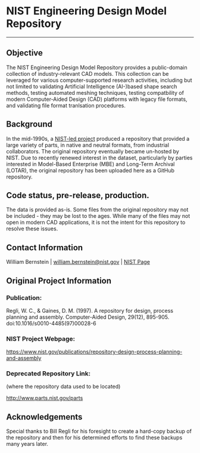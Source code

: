 # NIST Engineering Design Model Repository
---
## Objective
The NIST Engineering Design Model Repository provides a public-domain collection of industry-relevant CAD models.  This collection can be leveraged for various computer-supported research activities, including but not limited to validating Artificial Intelligence (AI-)based shape search methods, testing automated meshing techniques, testing compatbility of modern Computer-Aided Design (CAD) platforms with legacy file formats, and validating file format tranlsation procedures.

## Background
In the mid-1990s, a [NIST-led project](https://www.nist.gov/publications/repository-design-process-planning-and-assembly) produced a repository that provided a large variety of parts, in native and neutral formats, from industrial collaborators. The original repository eventually became un-hosted by NIST.  Due to recently renewed interest in the dataset, particularly by parties interested in Model-Based Enterprise (MBE) and Long-Term Archival (LOTAR), the original repository has been uploaded here as a GitHub repository.  

## Code status, pre-release, production.
The data is provided as-is. Some files from the original repository may not be included - they may be lost to the ages. While many of the files may not open in modern CAD applications, it is not the intent for this repository to resolve these issues.

## Contact Information
William Bernstein | william.bernstein@nist.gov | [NIST Page](https://www.nist.gov/people/william-z-bernstein) <br /> 

## Original Project Information
### Publication:
Regli, W. C., &amp; Gaines, D. M. (1997). A repository for design, process planning and assembly. Computer-Aided Design, 29(12), 895-905. doi:10.1016/s0010-4485(97)00028-6

### NIST Project Webpage:
https://www.nist.gov/publications/repository-design-process-planning-and-assembly

### Deprecated Repository Link:
(where the repository data used to be located)

http://www.parts.nist.gov/parts

## Acknowledgements
Special thanks to Bill Regli for his foresight to create a hard-copy backup of the repository and then for his determined efforts to find these backups many years later.
